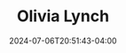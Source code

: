 ---
title: Olivia Lynch
date: 2024-07-06T20:51:43-04:00
featured_image: Olivia-Lynch.webp
featured_image_attr: Darnell Bennett
featured_image_attr_link: https://www.darnellbennettphotography.com/
featured_image_alt: Headshot of Olivia Lynch
featured_image_caption: Headshot of Olivia Lynch
Socials:
  Facebook: olivia.lynch.3785
  Twitter: 
  Instagram: oliviallynch
  LinkedIn: 
  IBDB: 
  IMDb:
  Website: 
---